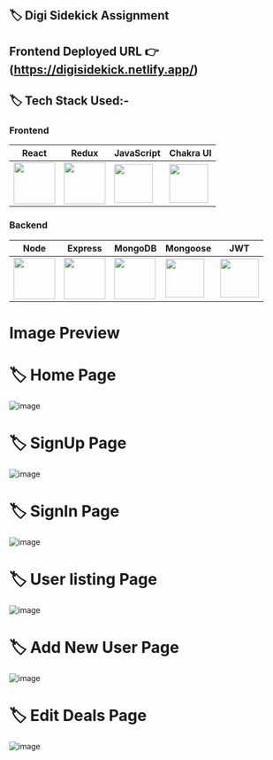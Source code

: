
## 🏷️ Digi Sidekick Assignment


## **Frontend Deployed URL** 👉 (https://digisidekick.netlify.app/)


## 🏷️ Tech Stack Used:-

### Frontend

| React                                                                                                                                                                                                                                                                                                                                                        | Redux                                                                                                                                                                                                                                                                                                                                                        | JavaScript                                                                                                                    | Chakra UI                                                                                                                     |
| ------------------------------------------------------------------------------------------------------------------------------ | ------------------------------------------------------------------------------------------------------------------------------ | ------------------------------------------------------------------------------------------------------------------------------ | ------------------------------------------------------------------------------------------------------------------------------ |
| <img width="75px" src="https://user-images.githubusercontent.com/25181517/183897015-94a058a6-b86e-4e42-a37f-bf92061753e5.png">  | <img width="75px" src="https://lerablog.org/wp-content/uploads/2019/07/REDUX-LOGO-1014x1024.png">  | <img width="70px" src="https://user-images.githubusercontent.com/25181517/117447155-6a868a00-af3d-11eb-9cfe-245df15c9f3f.png"> | <img width="70px" src="https://pbs.twimg.com/profile_images/1244925541448286208/rzylUjaf_400x400.jpg"> |

### Backend

| Node                                                                                                                                                                                                                                                                                                                                                        | Express                                                                                                                           | MongoDB                                                                                                                            | Mongoose                                                                                                                    | JWT                                                                                                                     |
| ------------------------------------------------------------------------------------------------------------------------------ | ------------------------------------------------------------------------------------------------------------------------------ | ------------------------------------------------------------------------------------------------------------------------------ | ------------------------------------------------------------------------------------------------------------------------------ | ------------------------------------------------------------------------------------------------------------------------------ |
| <img width="75px" src="https://img.icons8.com/color/256/nodejs.png">  | <img width="75px" src="https://img.icons8.com/ios/256/express-js.png"> | <img width="75px" src="https://img.icons8.com/external-tal-revivo-shadow-tal-revivo/256/external-mongodb-a-cross-platform-document-oriented-database-program-logo-shadow-tal-revivo.png"> | <img width="70px" src="https://img.icons8.com/color/256/mongoose.png"> | <img width="70px" src="https://seeklogo.com/images/J/json-web-tokens-jwt-io-logo-C003DEC47A-seeklogo.com.png"> |

#  Image Preview

# 🏷️ Home Page

![image](https://github.com/Ajay84sia/Digisidekick/assets/98752820/6364a4e8-1d6f-468c-8b55-6a0e5c509e48)

# 🏷️ SignUp Page

![image](https://github.com/Ajay84sia/Digisidekick/assets/98752820/b65858f5-0d85-4731-a602-2fbfa5cba0da)


# 🏷️ SignIn Page

![image](https://github.com/Ajay84sia/Digisidekick/assets/98752820/f6512de2-2e41-43fe-bacc-7a93559a11b5)


# 🏷️ User listing Page

![image](https://github.com/Ajay84sia/Digisidekick/assets/98752820/e259db95-bdee-409c-9314-12ff2f8d4687)


# 🏷️ Add New User Page

![image](https://github.com/Ajay84sia/Digisidekick/assets/98752820/c22bb1f7-042f-4654-8620-fdf1067e822d)


# 🏷️ Edit Deals Page

![image](https://github.com/Ajay84sia/Digisidekick/assets/98752820/aa468502-2624-41de-afe1-032cada547cf)





